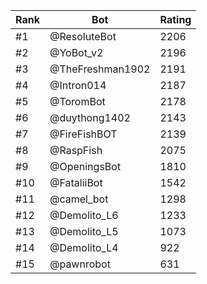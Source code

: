 Rank|Bot|Rating
---|---|---
#1|@ResoluteBot|2206
#2|@YoBot_v2|2196
#3|@TheFreshman1902|2191
#4|@Intron014|2187
#5|@ToromBot|2178
#6|@duythong1402|2143
#7|@FireFishBOT|2139
#8|@RaspFish|2075
#9|@OpeningsBot|1810
#10|@FataliiBot|1542
#11|@camel_bot|1298
#12|@Demolito_L6|1233
#13|@Demolito_L5|1073
#14|@Demolito_L4|922
#15|@pawnrobot|631
